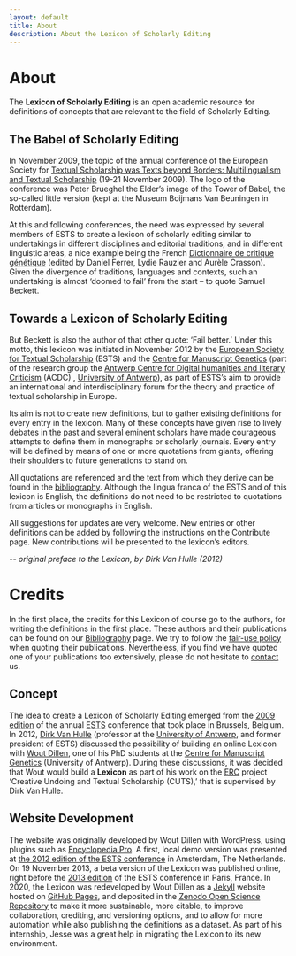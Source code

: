 ```yaml
---
layout: default
title: About
description: About the Lexicon of Scholarly Editing
---
```

# About

The **Lexicon of Scholarly Editing** is an open academic resource for definitions of concepts that are relevant to the field of Scholarly Editing.

## The Babel of Scholarly Editing

In November 2009, the topic of the annual conference of the European Society for [Textual Scholarship was Texts beyond Borders: Multilingualism and Textual Scholarship](http://www.geneticjoycestudies.org/ESTS2009/) (19-21 November 2009). The logo of the conference was Peter Brueghel the Elder’s image of the Tower of Babel, the so-called little version (kept at the Museum Boijmans Van Beuningen in Rotterdam).

At this and following conferences, the need was expressed by several members of ESTS to create a lexicon of scholarly editing similar to undertakings in different disciplines and editorial traditions, and in different linguistic areas, a nice example being the French [Dictionnaire de critique génétique](http://www.item.ens.fr/index.php?identifier=dictionnaire) (edited by Daniel Ferrer, Lydie Rauzier and Aurèle Crasson). Given the divergence of traditions, languages and contexts, such an undertaking is almost ‘doomed to fail’ from the start – to quote Samuel Beckett.

## Towards a Lexicon of Scholarly Editing

But Beckett is also the author of that other quote: ‘Fail better.’ Under this motto, this lexicon was initiated in November 2012 by the [European Society for Textual Scholarship](http://www.textualscholarship.eu/) (ESTS) and the [Centre for Manuscript Genetics](http://www.ua.ac.be/main.aspx?c=*GJS) (part of the research group the [Antwerp Centre for Digital humanities and literary Criticism](https://www.uantwerpen.be/en/research-groups/digitalhumanities/) (ACDC) , [University of Antwerp](http://www.uantwerpen.be/)), as part of ESTS’s aim to provide an international and interdisciplinary forum for the theory and practice of textual scholarship in Europe.

Its aim is not to create new definitions, but to gather existing definitions for every entry in the lexicon. Many of these concepts have given rise to lively debates in the past and several eminent scholars have made courageous attempts to define them in monographs or scholarly journals. Every entry will be defined by means of one or more quotations from giants, offering their shoulders to future generations to stand on.

All quotations are referenced and the text from which they derive can be found in the [bibliography](bibliography.html). Although the lingua franca of the ESTS and of this lexicon is English, the definitions do not need to be restricted to quotations from articles or monographs in English.

All suggestions for updates are very welcome. New entries or other definitions can be added by following the instructions on the Contribute page. New contributions will be presented to the lexicon’s editors.

_-- original preface to the Lexicon, by Dirk Van Hulle (2012)_

# Credits
In the first place, the credits for this Lexicon of course go to the authors, for writing the definitions in the first place. These authors and their publications can be found on our [Bibliography](bibliography.html) page. We try to follow the [fair-use policy](http://codes.lp.findlaw.com/uscode/17/1/107) when quoting their publications. Nevertheless, if you find we have quoted one of your publications too extensively, please do not hesitate to [contact](mailto:wout.dillen@uantwerpen.be) us.

## Concept
The idea to create a Lexicon of Scholarly Editing emerged from the [2009 edition](http://www.geneticjoycestudies.org/ESTS2009/) of the annual [ESTS](http://www.textualscholarship.eu/) conference that took place in Brussels, Belgium. In 2012, [Dirk Van Hulle](https://www.uantwerpen.be/en/staff/dirk-vanhulle/) (professor at the [University of Antwerp](http://www.uantwerpen.be/), and former president of ESTS) discussed the possibility of building an online Lexicon with [Wout Dillen](https://www.uantwerpen.be/en/staff/wout-dillen/), one of his PhD students at the [Centre for Manuscript Genetics](https://www.uantwerpen.be/en/rg/centre-for-manuscript-genetics/) (University of Antwerp). During these discussions, it was decided that Wout would build a **Lexicon** as part of his work on the [ERC](http://erc.europa.eu/) project ‘Creative Undoing and Textual Scholarship (CUTS),’ that is supervised by Dirk Van Hulle.

## Website Development
The website was originally developed by Wout Dillen with WordPress, using plugins such as [Encyclopedia Pro](http://dennishoppe.de/wordpress-plugins/encyclopedia). A first, local demo version was presented at [the 2012 edition of the ESTS conference](http://ests2012.huygens.knaw.nl/) in Amsterdam, The Netherlands. On 19 November 2013, a beta version of the Lexicon was published online, right before the [2013 edition](http://www.textualscholarship.eu/conference-2013.html) of the ESTS conference in Paris, France. In 2020, the Lexicon was redeveloped by Wout Dillen as a [Jekyll](https://jekyllrb.com/) website hosted on [GitHub Pages](https://pages.github.com/), and deposited in the [Zenodo Open Science Repository](https://zenodo.org/) to make it more sustainable, more citable, to improve collaboration, crediting, and versioning options, and to allow for more automation while also publishing the definitions as a dataset. As part of his internship, Jesse was a great help in migrating the Lexicon to its new environment.

